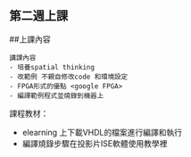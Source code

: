 第二週上課
----------------

##上課內容

    講課內容
    - 培養spatial thinking
    - 改範例 不親自修改code 和環境設定
    - FPGA形式的優點 <google FPGA>
    - 編譯範例程式並燒錄到機器上
    
課程教材：
 
- elearning 上下載VHDL的檔案進行編譯和執行
- 編譯燒錄步驟在投影片ISE軟體使用教學裡